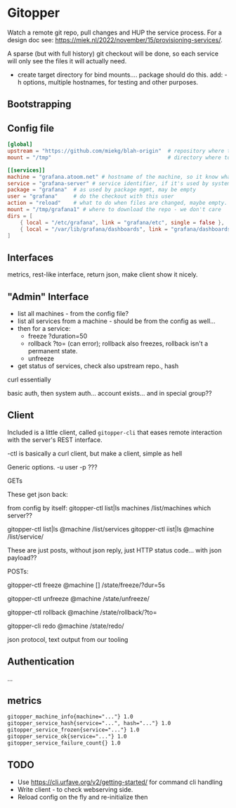 # Gitopper

Watch a remote git repo, pull changes and HUP the service process. For a design doc see:
<https://miek.nl/2022/november/15/provisioning-services/>.

A sparse (but with full history) git checkout will be done, so each service will only see the files
it will actually need.

- create target directory for bind mounts.... package should do this.
add: -h options, multiple hostnames, for testing and other purposes.

## Bootstrapping


## Config file

~~~ toml
[global]
upstream = "https://github.com/miekg/blah-origin"  # repository where to download from
mount = "/tmp"                                     # directory where to download to, mount+service is used as path

[[services]]
machine = "grafana.atoom.net" # hostname of the machine, so it know what to do there.
service = "grafana-server" # service identifier, if it's used by systemd it must be the systemd service name
package = "grafana"  # as used by package mgmt, may be empty
user = "grafana"     # do the checkout with this user
action = "reload"    # what to do when files are changed, maybe empty.
mount = "/tmp/grafana1" # where to download the repo - we don't care
dirs = [
    { local = "/etc/grafana", link = "grafana/etc", single = false },
    { local = "/var/lib/grafana/dashboards", link = "grafana/dashboards", single = false }
]
~~~

## Interfaces


metrics, rest-like interface, return json, make client show it nicely.

## "Admin" Interface

- list all machines - from the config file?
- list all services from a machine - should be from the config as well...
- then for a service:
    * freeze ?duration=50
    * rollback ?to=<hash> (can error); rollback also freezes, rollback isn't a permanent state.
    * unfreeze
- get status of services, check also upstream repo., hash

curl essentially

basic auth, then system auth... account exists... and in special group??

## Client

Included is a little client, called `gitopper-cli` that eases remote interaction with the server's
REST interface.

-ctl is basically a curl client, but make a client, simple as hell

Generic options. -u user -p <passwd> ???

GETs

These get json back:

from config by itself:
gitopper-ctl list|ls machines
    /list/machines which server??

gitopper-ctl list|ls @machine
    /list/services
gitopper-ctl iist|ls @machine <service-name>
   /list/service/<name>

These are just posts, without json reply, just HTTP status code... with json payload??

POSTs:

gitopper-ctl freeze @machine <service-name> [<duration>]
    /state/freeze/<name>?dur=5s

gitopper-ctl unfreeze @machine <service-name>
    /state/unfreeze/<name>

gitopper-ctl rollback @machine <service-name> <hash>
    /state/rollback/<name>?to=<hash>

gitopper-cli redo @machine <service-name>
    /state/redo/<name>

json protocol, text output from our tooling

## Authentication

...

## metrics

~~~ txt
gitopper_machine_info{machine="..."} 1.0
gitopper_service_hash{service="...", hash="..."} 1.0
gitopper_service_frozen{service="..."} 1.0
gitopper_service_ok{service="..."} 1.0
gitopper_service_failure_count{} 1.0
~~~

## TODO

* Use https://cli.urfave.org/v2/getting-started/ for command cli handling
* Write client - to check webserving side.
* Reload config on the fly and re-initialize then
